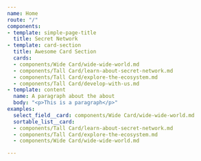 ```yaml
---
name: Home
route: "/"
components:
- template: simple-page-title
  title: Secret Network
- template: card-section
  title: Awesome Card Section
  cards:
  - components/Wide Card/wide-wide-world.md
  - components/Tall Card/learn-about-secret-network.md
  - components/Tall Card/explore-the-ecosystem.md
  - components/Tall Card/develop-with-us.md
- template: content
  name: A paragraph about the about
  body: "<p>This is a paragraph</p>"
examples:
  select_field__card: components/Wide Card/wide-wide-world.md
  sortable_list__card:
  - components/Tall Card/learn-about-secret-network.md
  - components/Tall Card/explore-the-ecosystem.md
  - components/Wide Card/wide-wide-world.md

---
```

